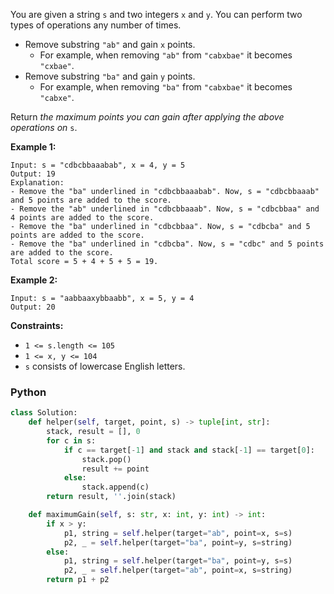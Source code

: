 You are given a string  `s`  and two integers  `x`  and  `y`. You can perform two types of operations any number of
times.

- Remove substring  `"ab"`  and gain  `x`  points.
    - For example, when removing  `"ab"`  from  `"cabxbae"`  it becomes  `"cxbae"`.
- Remove substring  `"ba"`  and gain  `y`  points.
    - For example, when removing  `"ba"`  from  `"cabxbae"`  it becomes  `"cabxe"`.

Return  _the maximum points you can gain after applying the above operations on_  `s`.

**Example 1:**

```
Input: s = "cdbcbbaaabab", x = 4, y = 5
Output: 19
Explanation:
- Remove the "ba" underlined in "cdbcbbaaabab". Now, s = "cdbcbbaaab" and 5 points are added to the score.
- Remove the "ab" underlined in "cdbcbbaaab". Now, s = "cdbcbbaa" and 4 points are added to the score.
- Remove the "ba" underlined in "cdbcbbaa". Now, s = "cdbcba" and 5 points are added to the score.
- Remove the "ba" underlined in "cdbcba". Now, s = "cdbc" and 5 points are added to the score.
Total score = 5 + 4 + 5 + 5 = 19.
```

**Example 2:**

```
Input: s = "aabbaaxybbaabb", x = 5, y = 4
Output: 20
```

**Constraints:**

- `1 <= s.length <= 105`
- `1 <= x, y <= 104`
- `s`  consists of lowercase English letters.

### Python

```py
class Solution:
    def helper(self, target, point, s) -> tuple[int, str]:
        stack, result = [], 0
        for c in s:
            if c == target[-1] and stack and stack[-1] == target[0]:
                stack.pop()
                result += point
            else:
                stack.append(c)
        return result, ''.join(stack)

    def maximumGain(self, s: str, x: int, y: int) -> int:
        if x > y:
            p1, string = self.helper(target="ab", point=x, s=s)
            p2, _ = self.helper(target="ba", point=y, s=string)
        else:
            p1, string = self.helper(target="ba", point=y, s=s)
            p2, _ = self.helper(target="ab", point=x, s=string)
        return p1 + p2
```